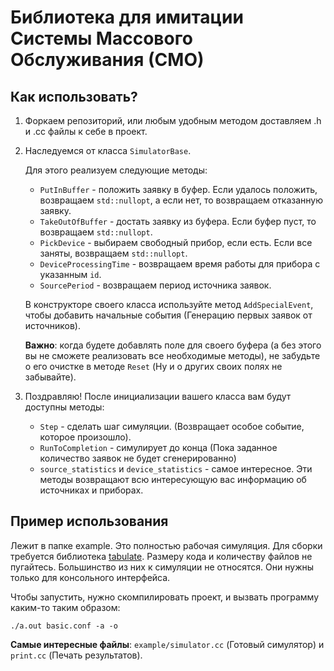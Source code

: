 # Библиотека для имитации Системы Массового Обслуживания (СМО)

## Как использовать?
1. Форкаем репозиторий, или любым удобным методом доставляем .h и .cc файлы к себе в проект.
2. Наследуемся от класса `SimulatorBase`.

    Для этого реализуем следующие методы:

    - `PutInBuffer` - положить заявку в буфер. Если удалось положить, возвращаем
      `std::nullopt`, а если нет, то возвращаем отказанную заявку.
    - `TakeOutOfBuffer` - достать заявку из буфера. Если буфер пуст, то возвращаем
      `std::nullopt`.
    - `PickDevice` - выбираем свободный прибор, если есть. Если все заняты,
       возвращаем `std::nullopt`.
    - `DeviceProcessingTime` - возвращаем время работы для прибора с указанным
      `id`.
    - `SourcePeriod` - возвращаем период источника заявок.

    В конструкторе своего класса используйте метод `AddSpecialEvent`,
    чтобы добавить начальные события (Генерацию первых заявок от источников).

    **Важно**: когда будете добавлять поле для своего буфера (а без этого вы не
    сможете реализовать все необходимые методы), не забудьте о его очистке в методе
    `Reset` (Ну и о других своих полях не забывайте).

3. Поздравляю! После инициализации вашего класса вам будут доступны методы:
    - `Step` - сделать шаг симуляции. (Возвращает особое событие, которое произошло).
    - `RunToCompletion` - симулирует до конца (Пока заданное количество заявок
      не будет сгенерированно)
    - `source_statistics` и `device_statistics` - самое интересное. Эти методы
      возвращают всю интересующую вас информацию об источниках и приборах.

## Пример использования
Лежит в папке example. Это полностью рабочая симуляция. Для сборки требуется библиотека
[tabulate](https://github.com/p-ranav/tabulate). Размеру кода и количеству файлов
не пугайтесь. Большинство из них к симуляции не относятся. Они нужны только для
консольного интерфейса.

Чтобы запустить, нужно скомпилировать проект, и вызвать программу каким-то таким образом:

`./a.out basic.conf -a -o`

**Самые интересные файлы**:
`example/simulator.cc` (Готовый симулятор) и
`print.cc` (Печать результатов).